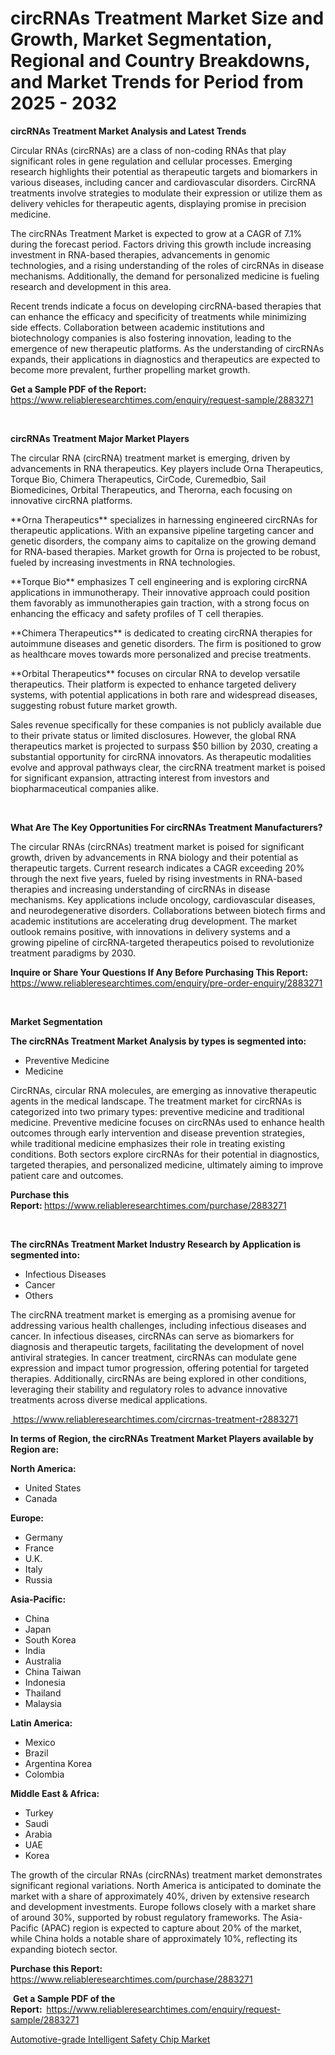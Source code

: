 <p><h1>circRNAs Treatment Market Size and Growth, Market Segmentation, Regional and Country Breakdowns, and Market Trends for Period from 2025 -  2032</h1></p><p><strong>circRNAs Treatment Market Analysis and Latest Trends</strong></p>
<p><p>Circular RNAs (circRNAs) are a class of non-coding RNAs that play significant roles in gene regulation and cellular processes. Emerging research highlights their potential as therapeutic targets and biomarkers in various diseases, including cancer and cardiovascular disorders. CircRNA treatments involve strategies to modulate their expression or utilize them as delivery vehicles for therapeutic agents, displaying promise in precision medicine.</p><p>The circRNAs Treatment Market is expected to grow at a CAGR of 7.1% during the forecast period. Factors driving this growth include increasing investment in RNA-based therapies, advancements in genomic technologies, and a rising understanding of the roles of circRNAs in disease mechanisms. Additionally, the demand for personalized medicine is fueling research and development in this area.</p><p>Recent trends indicate a focus on developing circRNA-based therapies that can enhance the efficacy and specificity of treatments while minimizing side effects. Collaboration between academic institutions and biotechnology companies is also fostering innovation, leading to the emergence of new therapeutic platforms. As the understanding of circRNAs expands, their applications in diagnostics and therapeutics are expected to become more prevalent, further propelling market growth.</p></p>
<p><strong>Get a Sample PDF of the Report:&nbsp;</strong> <a href="https://www.reliableresearchtimes.com/enquiry/request-sample/2883271?utm_campaign=3363&utm_medium=2&utm_source=Github&utm_content=ia&utm_term=13032025&utm_id=circrnas-treatment">https://www.reliableresearchtimes.com/enquiry/request-sample/2883271</a></p>
<p>&nbsp;</p>
<p><strong>circRNAs Treatment Major Market Players</strong></p>
<p><p>The circular RNA (circRNA) treatment market is emerging, driven by advancements in RNA therapeutics. Key players include Orna Therapeutics, Torque Bio, Chimera Therapeutics, CirCode, Curemedbio, Sail Biomedicines, Orbital Therapeutics, and Therorna, each focusing on innovative circRNA platforms.</p><p>**Orna Therapeutics** specializes in harnessing engineered circRNAs for therapeutic applications. With an expansive pipeline targeting cancer and genetic disorders, the company aims to capitalize on the growing demand for RNA-based therapies. Market growth for Orna is projected to be robust, fueled by increasing investments in RNA technologies.</p><p>**Torque Bio** emphasizes T cell engineering and is exploring circRNA applications in immunotherapy. Their innovative approach could position them favorably as immunotherapies gain traction, with a strong focus on enhancing the efficacy and safety profiles of T cell therapies.</p><p>**Chimera Therapeutics** is dedicated to creating circRNA therapies for autoimmune diseases and genetic disorders. The firm is positioned to grow as healthcare moves towards more personalized and precise treatments.</p><p>**Orbital Therapeutics** focuses on circular RNA to develop versatile therapeutics. Their platform is expected to enhance targeted delivery systems, with potential applications in both rare and widespread diseases, suggesting robust future market growth.</p><p>Sales revenue specifically for these companies is not publicly available due to their private status or limited disclosures. However, the global RNA therapeutics market is projected to surpass $50 billion by 2030, creating a substantial opportunity for circRNA innovators. As therapeutic modalities evolve and approval pathways clear, the circRNA treatment market is poised for significant expansion, attracting interest from investors and biopharmaceutical companies alike.</p></p>
<p>&nbsp;</p>
<p><strong>What Are The Key Opportunities For circRNAs Treatment Manufacturers?</strong></p>
<p><p>The circular RNAs (circRNAs) treatment market is poised for significant growth, driven by advancements in RNA biology and their potential as therapeutic targets. Current research indicates a CAGR exceeding 20% through the next five years, fueled by rising investments in RNA-based therapies and increasing understanding of circRNAs in disease mechanisms. Key applications include oncology, cardiovascular diseases, and neurodegenerative disorders. Collaborations between biotech firms and academic institutions are accelerating drug development. The market outlook remains positive, with innovations in delivery systems and a growing pipeline of circRNA-targeted therapeutics poised to revolutionize treatment paradigms by 2030.</p></p>
<p><strong>Inquire or Share Your Questions If Any Before Purchasing This Report:</strong> <a href="https://www.reliableresearchtimes.com/enquiry/pre-order-enquiry/2883271?utm_campaign=3363&utm_medium=2&utm_source=Github&utm_content=ia&utm_term=13032025&utm_id=circrnas-treatment">https://www.reliableresearchtimes.com/enquiry/pre-order-enquiry/2883271</a></p>
<p>&nbsp;</p>
<p><strong>Market Segmentation</strong></p>
<p><strong>The circRNAs Treatment Market Analysis by types is segmented into:</strong></p>
<p><ul><li>Preventive Medicine</li><li>Medicine</li></ul></p>
<p><p>CircRNAs, circular RNA molecules, are emerging as innovative therapeutic agents in the medical landscape. The treatment market for circRNAs is categorized into two primary types: preventive medicine and traditional medicine. Preventive medicine focuses on circRNAs used to enhance health outcomes through early intervention and disease prevention strategies, while traditional medicine emphasizes their role in treating existing conditions. Both sectors explore circRNAs for their potential in diagnostics, targeted therapies, and personalized medicine, ultimately aiming to improve patient care and outcomes.</p></p>
<p><strong>Purchase this Report:&nbsp;</strong><a href="https://www.reliableresearchtimes.com/purchase/2883271?utm_campaign=3363&utm_medium=2&utm_source=Github&utm_content=ia&utm_term=13032025&utm_id=circrnas-treatment">https://www.reliableresearchtimes.com/purchase/2883271</a></p>
<p>&nbsp;</p>
<p><strong>The circRNAs Treatment Market Industry Research by Application is segmented into:</strong></p>
<p><ul><li>Infectious Diseases</li><li>Cancer</li><li>Others</li></ul></p>
<p><p>The circRNA treatment market is emerging as a promising avenue for addressing various health challenges, including infectious diseases and cancer. In infectious diseases, circRNAs can serve as biomarkers for diagnosis and therapeutic targets, facilitating the development of novel antiviral strategies. In cancer treatment, circRNAs can modulate gene expression and impact tumor progression, offering potential for targeted therapies. Additionally, circRNAs are being explored in other conditions, leveraging their stability and regulatory roles to advance innovative treatments across diverse medical applications.</p></p>
<p><a href="https://www.reliableresearchtimes.com/circrnas-treatment-r2883271?utm_campaign=3363&utm_medium=2&utm_source=Github&utm_content=ia&utm_term=13032025&utm_id=circrnas-treatment">&nbsp;https://www.reliableresearchtimes.com/circrnas-treatment-r2883271</a></p>
<p><strong>In terms of Region, the circRNAs Treatment Market Players available by Region are:</strong></p>
<p>
    <p> <strong> North America: </strong>
        <ul>
            <li>United States</li>
            <li>Canada</li>
        </ul>
        </p> 
    <p> <strong> Europe: </strong>
        <ul>
            <li>Germany</li>
            <li>France</li>
            <li>U.K.</li>
            <li>Italy</li>
            <li>Russia</li>
        </ul>
        </p> 
    <p> <strong> Asia-Pacific: </strong>
        <ul>
            <li>China</li>
            <li>Japan</li>
            <li>South Korea</li>
            <li>India</li>
            <li>Australia</li>
            <li>China Taiwan</li>
            <li>Indonesia</li>
            <li>Thailand</li>
            <li>Malaysia</li>
        </ul>
        </p> 
    <p> <strong> Latin America: </strong>
        <ul>
            <li>Mexico</li>
            <li>Brazil</li>
            <li>Argentina Korea</li>
            <li>Colombia</li>
        </ul>
        </p> 
    <p> <strong> Middle East & Africa: </strong>
        <ul>
            <li>Turkey</li>
            <li>Saudi</li>
            <li>Arabia</li>
            <li>UAE</li>
            <li>Korea</li>
        </ul>
    </p>
    </p>
<p><p>The growth of the circular RNAs (circRNAs) treatment market demonstrates significant regional variations. North America is anticipated to dominate the market with a share of approximately 40%, driven by extensive research and development investments. Europe follows closely with a market share of around 30%, supported by robust regulatory frameworks. The Asia-Pacific (APAC) region is expected to capture about 20% of the market, while China holds a notable share of approximately 10%, reflecting its expanding biotech sector.</p></p>
<p><strong>Purchase this Report: </strong><a href="https://www.reliableresearchtimes.com/purchase/2883271?utm_campaign=3363&utm_medium=2&utm_source=Github&utm_content=ia&utm_term=13032025&utm_id=circrnas-treatment">https://www.reliableresearchtimes.com/purchase/2883271</a></p>
<p>&nbsp;<strong>Get a Sample PDF of the Report:&nbsp;&nbsp;</strong><a href="https://www.reliableresearchtimes.com/enquiry/request-sample/2883271?utm_campaign=3363&utm_medium=2&utm_source=Github&utm_content=ia&utm_term=13032025&utm_id=circrnas-treatment">https://www.reliableresearchtimes.com/enquiry/request-sample/2883271</a></p>
<p><strong></strong></p>
<p><p><a href="https://github.com/shamstirroc7/Market-Research-Report-List-1/blob/main/automotive-grade-intelligent-safety-chip-market.md?utm_campaign=3363&utm_medium=2&utm_source=Github&utm_content=ia&utm_term=13032025&utm_id=circrnas-treatment">Automotive-grade Intelligent Safety Chip Market</a></p></p>